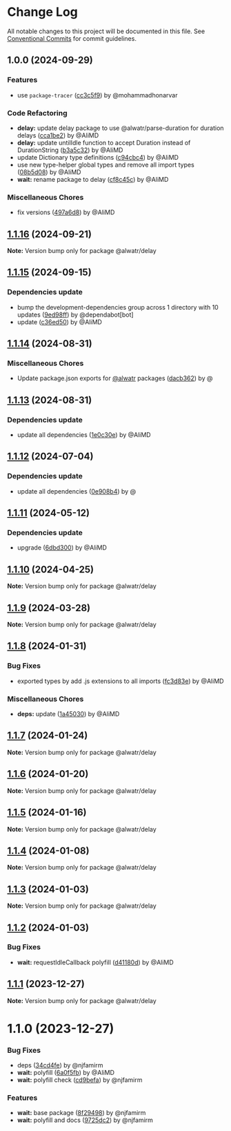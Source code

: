 # Change Log

All notable changes to this project will be documented in this file.
See [Conventional Commits](https://conventionalcommits.org) for commit guidelines.

## 1.0.0 (2024-09-29)

### Features

* use `package-tracer` ([cc3c5f9](https://github.com/Alwatr/nanolib/commit/cc3c5f9c1a3d03f0d81b46835665f16a0426fd0d)) by @mohammadhonarvar

### Code Refactoring

* **delay:** update delay package to use @alwatr/parse-duration for duration delays ([cca1be2](https://github.com/Alwatr/nanolib/commit/cca1be2dcfeec6dce388562ef867b81af1823b62)) by @AliMD
* **delay:** update untilIdle function to accept Duration instead of DurationString ([b3a5c32](https://github.com/Alwatr/nanolib/commit/b3a5c322a1b59833693149da644c7d2eddd6a374)) by @AliMD
* update Dictionary type definitions ([c94cbc4](https://github.com/Alwatr/nanolib/commit/c94cbc4523864e2cc47828ccf5508b68945ac2b8)) by @AliMD
* use new type-helper global types and remove all import types ([08b5d08](https://github.com/Alwatr/nanolib/commit/08b5d08c03c7c315382337239de0426462f384b8)) by @AliMD
* **wait:** rename package to delay ([cf8c45c](https://github.com/Alwatr/nanolib/commit/cf8c45cf3f5b61fdd4b1b1c7f744c4eb3e230016)) by @AliMD

### Miscellaneous Chores

* fix versions ([497a6d8](https://github.com/Alwatr/nanolib/commit/497a6d81ae5989e566e96d498fc5f1b6c80193ae)) by @AliMD

## [1.1.16](https://github.com/Alwatr/nanolib/compare/@alwatr/delay@1.1.15...@alwatr/delay@1.1.16) (2024-09-21)

**Note:** Version bump only for package @alwatr/delay

## [1.1.15](https://github.com/Alwatr/nanolib/compare/@alwatr/delay@1.1.14...@alwatr/delay@1.1.15) (2024-09-15)

### Dependencies update

* bump the development-dependencies group across 1 directory with 10 updates ([9ed98ff](https://github.com/Alwatr/nanolib/commit/9ed98ffd0668d5a36e255c82edab3af53bffda8f)) by @dependabot[bot]
* update ([c36ed50](https://github.com/Alwatr/nanolib/commit/c36ed50f68da2f5608ccd96119963a16cfacb4ce)) by @AliMD

## [1.1.14](https://github.com/Alwatr/nanolib/compare/@alwatr/delay@1.1.13...@alwatr/delay@1.1.14) (2024-08-31)

### Miscellaneous Chores

* Update package.json exports for [@alwatr](https://github.com/alwatr) packages ([dacb362](https://github.com/Alwatr/nanolib/commit/dacb362b145e3c51b4aba00ff643687a3fac11d2)) by @

## [1.1.13](https://github.com/Alwatr/nanolib/compare/@alwatr/delay@1.1.12...@alwatr/delay@1.1.13) (2024-08-31)

### Dependencies update

* update all dependencies ([1e0c30e](https://github.com/Alwatr/nanolib/commit/1e0c30e6a3a8e19deb5185814e24ab6c08dca573)) by @AliMD

## [1.1.12](https://github.com/Alwatr/nanolib/compare/@alwatr/delay@1.1.11...@alwatr/delay@1.1.12) (2024-07-04)

### Dependencies update

* update all dependencies ([0e908b4](https://github.com/Alwatr/nanolib/commit/0e908b476a6b976ec2447f864c8cafcbb8a0f099)) by @

## [1.1.11](https://github.com/Alwatr/nanolib/compare/@alwatr/delay@1.1.10...@alwatr/delay@1.1.11) (2024-05-12)

### Dependencies update

* upgrade ([6dbd300](https://github.com/Alwatr/nanolib/commit/6dbd300642c9bcc9e7d0b281e244bf1b06eb1c38)) by @AliMD

## [1.1.10](https://github.com/Alwatr/nanolib/compare/@alwatr/delay@1.1.9...@alwatr/delay@1.1.10) (2024-04-25)

**Note:** Version bump only for package @alwatr/delay

## [1.1.9](https://github.com/Alwatr/nanolib/compare/@alwatr/delay@1.1.8...@alwatr/delay@1.1.9) (2024-03-28)

**Note:** Version bump only for package @alwatr/delay

## [1.1.8](https://github.com/Alwatr/nanolib/compare/@alwatr/delay@1.1.7...@alwatr/delay@1.1.8) (2024-01-31)

### Bug Fixes

* exported types by add .js extensions to all imports ([fc3d83e](https://github.com/Alwatr/nanolib/commit/fc3d83e8f375da97ba276314b2e6966aa82c9b3f)) by @AliMD

### Miscellaneous Chores

* **deps:** update ([1a45030](https://github.com/Alwatr/nanolib/commit/1a450305440b710a300787d4ca24b1ed8c6a39d7)) by @AliMD

## [1.1.7](https://github.com/Alwatr/nanolib/compare/@alwatr/delay@1.1.6...@alwatr/delay@1.1.7) (2024-01-24)

**Note:** Version bump only for package @alwatr/delay

## [1.1.6](https://github.com/Alwatr/nanolib/compare/@alwatr/delay@1.1.5...@alwatr/delay@1.1.6) (2024-01-20)

**Note:** Version bump only for package @alwatr/delay

## [1.1.5](https://github.com/Alwatr/nanolib/compare/@alwatr/delay@1.1.4...@alwatr/delay@1.1.5) (2024-01-16)

**Note:** Version bump only for package @alwatr/delay

## [1.1.4](https://github.com/Alwatr/nanolib/compare/@alwatr/delay@1.1.3...@alwatr/delay@1.1.4) (2024-01-08)

**Note:** Version bump only for package @alwatr/delay

## [1.1.3](https://github.com/Alwatr/nanolib/compare/@alwatr/delay@1.1.2...@alwatr/delay@1.1.3) (2024-01-03)

**Note:** Version bump only for package @alwatr/delay

## [1.1.2](https://github.com/Alwatr/nanolib/compare/@alwatr/delay@1.1.1...@alwatr/delay@1.1.2) (2024-01-03)

### Bug Fixes

- **wait:** requestIdleCallback polyfill ([d41180d](https://github.com/Alwatr/nanolib/commit/d41180dc2f0c313eb86f05f60050e57e891897c3)) by @AliMD

## [1.1.1](https://github.com/Alwatr/nanolib/compare/@alwatr/delay@1.1.0...@alwatr/delay@1.1.1) (2023-12-27)

**Note:** Version bump only for package @alwatr/delay

# 1.1.0 (2023-12-27)

### Bug Fixes

- deps ([34cd4fe](https://github.com/Alwatr/nanolib/commit/34cd4fead81b309765144a24add67e3f63bca127)) by @njfamirm
- **wait:** polyfill ([6a0f5fb](https://github.com/Alwatr/nanolib/commit/6a0f5fb5f0ae369d832760c026c26428689d258d)) by @AliMD
- **wait:** polyfill check ([cd9befa](https://github.com/Alwatr/nanolib/commit/cd9befa0ae01090016eb16befc08d1ce17ba881d)) by @njfamirm

### Features

- **wait:** base package ([8f29498](https://github.com/Alwatr/nanolib/commit/8f294983f9250e1ec8fb60dce72347f9586c561b)) by @njfamirm
- **wait:** polyfill and docs ([9725dc2](https://github.com/Alwatr/nanolib/commit/9725dc2cfa4d70fb5dac8a2816f986ad00c4f43f)) by @njfamirm
